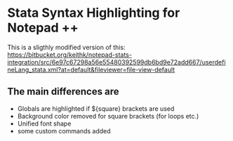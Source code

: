 # Stata Syntax Highlighting for Notepad ++ 

This is a sligthly modified version of this: https://bitbucket.org/keithk/notepad-stats-integration/src/6e97c67298a56e55480392599db6bd9e72add667/userdefineLang_stata.xml?at=default&fileviewer=file-view-default

## The main differences are 
* Globals are highlighted if ${square} brackets are used
* Background color removed for square brackets (for loops etc.)
* Unified font shape
* some custom commands added


